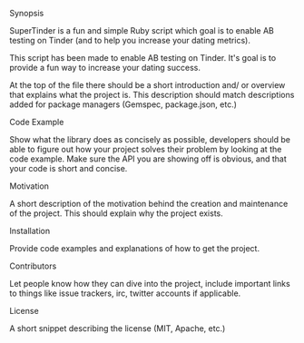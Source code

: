 Synopsis

SuperTinder is a fun and simple Ruby script which goal is to enable AB testing on Tinder (and to help you increase your dating metrics).

This script has been made to enable AB testing on Tinder. It's goal is to provide a fun way to increase your dating success.

At the top of the file there should be a short introduction and/ or overview that explains what the project is. This description should match descriptions added for package managers (Gemspec, package.json, etc.)

Code Example

Show what the library does as concisely as possible, developers should be able to figure out how your project solves their problem by looking at the code example. Make sure the API you are showing off is obvious, and that your code is short and concise.

Motivation

A short description of the motivation behind the creation and maintenance of the project. This should explain why the project exists.

Installation

Provide code examples and explanations of how to get the project.


Contributors

Let people know how they can dive into the project, include important links to things like issue trackers, irc, twitter accounts if applicable.

License

A short snippet describing the license (MIT, Apache, etc.)
